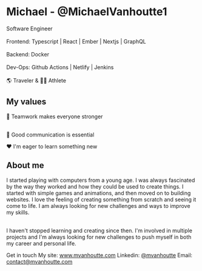 # Michael - @MichaelVanhoutte1
Software Engineer<br><br>
Frontend: Typescript | React | Ember | Nextjs | GraphQL<br><br>
Backend: Docker<br><br>
Dev-Ops: Github Actions | Netlify | Jenkins <br><br>
🌎 Traveler & 🏋️‍♂️ Athlete

<h2>My values</h2>
👐 Teamwork makes everyone stronger<br><br>

🔑 Good communication is essential<br>

♥️ I'm eager to learn something new<br>

<h2>About me</h2>
I started playing with computers from a young age. I was always fascinated by the way they worked and how they could be used to create things. I started with simple games and animations, and then moved on to building websites. I love the feeling of creating something from scratch and seeing it come to life. I am always looking for new challenges and ways to improve my skills.<br><br>

I haven't stopped learning and creating since then. I'm involved in multiple projects and I'm always looking for new challenges to push myself in both my career and personal life.

Get in touch
My site: www.mvanhoutte.com Linkedin: <a href='https://www.linkedin.com/in/michael-vanhoutte/'>@mvanhoutte</a> Email: contact@mvanhoutte.com
